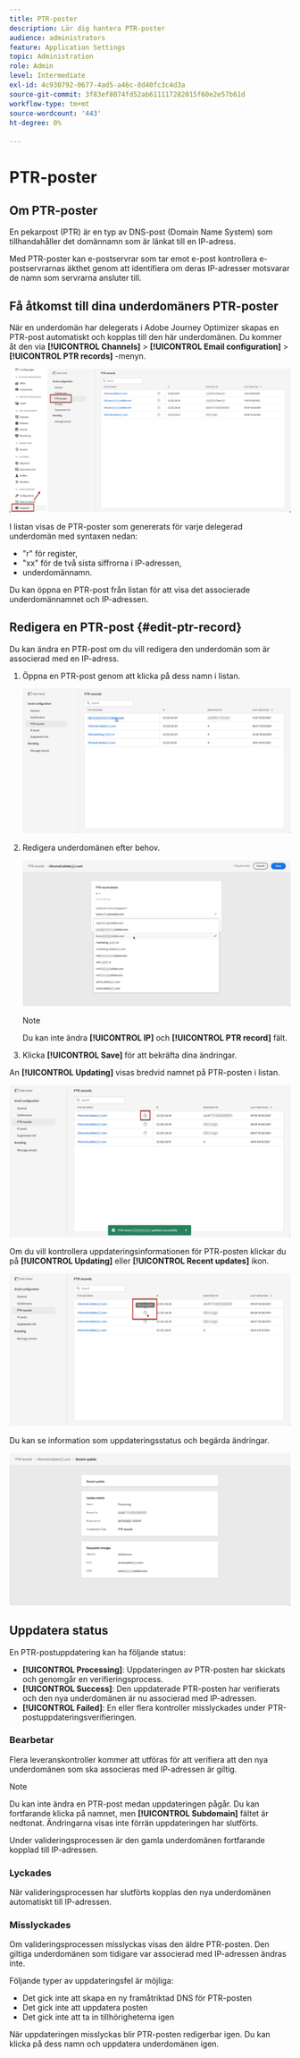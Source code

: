 ```yaml
---
title: PTR-poster
description: Lär dig hantera PTR-poster
audience: administrators
feature: Application Settings
topic: Administration
role: Admin
level: Intermediate
exl-id: 4c930792-0677-4ad5-a46c-8d40fc3c4d3a
source-git-commit: 3f83ef8074fd52ab611117282015f60e2e57b61d
workflow-type: tm+mt
source-wordcount: '443'
ht-degree: 0%

---
```


# PTR-poster

## Om PTR-poster

En pekarpost (PTR) är en typ av DNS-post (Domain Name System) som tillhandahåller det domännamn som är länkat till en IP-adress.

Med PTR-poster kan e-postservrar som tar emot e-post kontrollera e-postservrarnas äkthet genom att identifiera om deras IP-adresser motsvarar de namn som servrarna ansluter till.

## Få åtkomst till dina underdomäners PTR-poster

När en underdomän har delegerats i Adobe Journey Optimizer skapas en PTR-post automatiskt och kopplas till den här underdomänen. Du kommer åt den via **[!UICONTROL Channels]** > **[!UICONTROL Email configuration]** > **[!UICONTROL PTR records]** -menyn.

![](../assets/ptr-records.png)

I listan visas de PTR-poster som genererats för varje delegerad underdomän med syntaxen nedan:

* &quot;r&quot; för register,
* &quot;xx&quot; för de två sista siffrorna i IP-adressen,
* underdomännamn.

Du kan öppna en PTR-post från listan för att visa det associerade underdomännamnet och IP-adressen.

## Redigera en PTR-post {#edit-ptr-record}

Du kan ändra en PTR-post om du vill redigera den underdomän som är associerad med en IP-adress.

1. Öppna en PTR-post genom att klicka på dess namn i listan.

   ![](../assets/ptr-record-select.png)

1. Redigera underdomänen efter behov.

   ![](../assets/ptr-record-subdomain.png)

   >[!NOTE]
   >
   >Du kan inte ändra **[!UICONTROL IP]** och **[!UICONTROL PTR record]** fält.

1. Klicka **[!UICONTROL Save]** för att bekräfta dina ändringar.

An **[!UICONTROL Updating]** visas bredvid namnet på PTR-posten i listan.

![](../assets/ptr-record-updating.png)

Om du vill kontrollera uppdateringsinformationen för PTR-posten klickar du på **[!UICONTROL Updating]** eller **[!UICONTROL Recent updates]** ikon.

![](../assets/ptr-record-recent-update.png)

Du kan se information som uppdateringsstatus och begärda ändringar.

![](../assets/ptr-record-updates.png)

## Uppdatera status

En PTR-postuppdatering kan ha följande status:

* **[!UICONTROL Processing]**: Uppdateringen av PTR-posten har skickats och genomgår en verifieringsprocess.
* **[!UICONTROL Success]**: Den uppdaterade PTR-posten har verifierats och den nya underdomänen är nu associerad med IP-adressen.
* **[!UICONTROL Failed]**: En eller flera kontroller misslyckades under PTR-postuppdateringsverifieringen.

### Bearbetar

Flera leveranskontroller kommer att utföras för att verifiera att den nya underdomänen som ska associeras med IP-adressen är giltig. <!--The processing time is around **48h-72h**, and can take up to **7-10 days**. Learn more on the checks performed during the validation cycle in [this section](#create-message-preset).-->

>[!NOTE]
>
>Du kan inte ändra en PTR-post medan uppdateringen pågår. Du kan fortfarande klicka på namnet, men **[!UICONTROL Subdomain]** fältet är nedtonat. Ändringarna visas inte förrän uppdateringen har slutförts.

Under valideringsprocessen är den gamla underdomänen fortfarande kopplad till IP-adressen.

### Lyckades

När valideringsprocessen har slutförts kopplas den nya underdomänen automatiskt till IP-adressen.

### Misslyckades

Om valideringsprocessen misslyckas visas den äldre PTR-posten. Den giltiga underdomänen som tidigare var associerad med IP-adressen ändras inte.

Följande typer av uppdateringsfel är möjliga:
* Det gick inte att skapa en ny framåtriktad DNS för PTR-posten
* Det gick inte att uppdatera posten
* Det gick inte att ta in tillhörigheterna igen

När uppdateringen misslyckas blir PTR-posten redigerbar igen. Du kan klicka på dess namn och uppdatera underdomänen igen.
